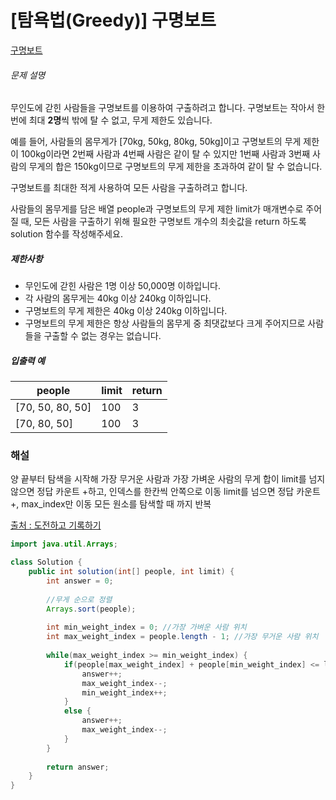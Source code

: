 #  [탐욕법(Greedy)] 구명보트

[구명보트](https://programmers.co.kr/learn/courses/30/parts/12244)

###### 문제 설명

무인도에 갇힌 사람들을 구명보트를 이용하여 구출하려고 합니다. 구명보트는 작아서 한 번에 최대 **2명**씩 밖에 탈 수 없고, 무게 제한도 있습니다.

예를 들어, 사람들의 몸무게가 [70kg, 50kg, 80kg, 50kg]이고 구명보트의 무게 제한이 100kg이라면 2번째 사람과 4번째 사람은 같이 탈 수 있지만 1번째 사람과 3번째 사람의 무게의 합은 150kg이므로 구명보트의 무게 제한을 초과하여 같이 탈 수 없습니다.

구명보트를 최대한 적게 사용하여 모든 사람을 구출하려고 합니다.

사람들의 몸무게를 담은 배열 people과 구명보트의 무게 제한 limit가 매개변수로 주어질 때, 모든 사람을 구출하기 위해 필요한 구명보트 개수의 최솟값을 return 하도록 solution 함수를 작성해주세요.

##### 제한사항

- 무인도에 갇힌 사람은 1명 이상 50,000명 이하입니다.
- 각 사람의 몸무게는 40kg 이상 240kg 이하입니다.
- 구명보트의 무게 제한은 40kg 이상 240kg 이하입니다.
- 구명보트의 무게 제한은 항상 사람들의 몸무게 중 최댓값보다 크게 주어지므로 사람들을 구출할 수 없는 경우는 없습니다.

##### 입출력 예

| people           | limit | return |
| ---------------- | ----- | ------ |
| [70, 50, 80, 50] | 100   | 3      |
| [70, 80, 50]     | 100   | 3      |





### 해설

양 끝부터 탐색을 시작해 가장 무거운 사람과 가장 가벼운 사람의 무게 합이 limit를 넘지 않으면 정답 카운트 +하고, 인덱스를 한칸씩 안쪽으로 이동 limit를 넘으면 정답 카운트 +, max_index만 이동 모든 원소를 탐색할 때 까지 반복

[출처 : 도전하고 기록하기](https://hyojun.tistory.com/entry/%ED%94%84%EB%A1%9C%EA%B7%B8%EB%9E%98%EB%A8%B8%EC%8A%A4-%EA%B5%AC%EB%AA%85%EB%B3%B4%ED%8A%B8-Java?category=980310)

````java
import java.util.Arrays;

class Solution {
    public int solution(int[] people, int limit) {
		int answer = 0;
        
		//무게 순으로 정렬
		Arrays.sort(people);
		
		int min_weight_index = 0; //가장 가벼운 사람 위치
		int max_weight_index = people.length - 1; //가장 무거운 사람 위치
		
		while(max_weight_index >= min_weight_index) {
			if(people[max_weight_index] + people[min_weight_index] <= limit) {
				answer++;
				max_weight_index--;
				min_weight_index++;
			}
			else {
				answer++;
				max_weight_index--;
			}
		}
        
        return answer;
    }
}
````

